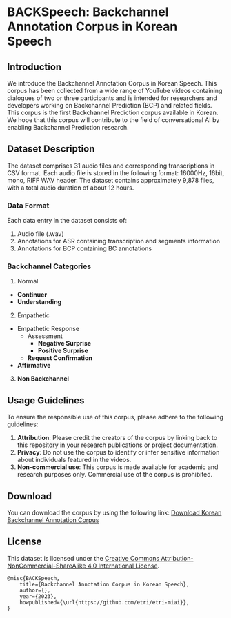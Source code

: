 
# BACKSpeech: Backchannel Annotation Corpus in Korean Speech

## Introduction
We introduce the Backchannel Annotation Corpus in Korean Speech. This corpus has been collected from a wide range of YouTube videos containing dialogues of two or three participants and is intended for researchers and developers working on Backchannel Prediction (BCP) and related fields. 
This corpus is the first Backchannel Prediction corpus available in Korean. We hope that this corpus will contribute to the field of conversational AI by enabling Backchannel Prediction research.


## Dataset Description
The dataset comprises 31 audio files and corresponding transcriptions in CSV format.
Each audio file is stored in the following format: 16000Hz, 16bit, mono, RIFF WAV header.
The dataset contains approximately 9,878 files, with a total audio duration of about 12 hours.


### Data Format
Each data entry in the dataset consists of:
1. Audio file (.wav)
2. Annotations for ASR containing transcription and segments information
3. Annotations for BCP containing BC annotations 


### Backchannel Categories
1. Normal
- **Continuer**
- **Understanding**
2. Empathetic
- Empathetic Response
  - Assessment
    - **Negative Surprise**
    - **Positive Surprise**
  - **Request Confirmation**
- **Affirmative**
3. **Non Backchannel**


## Usage Guidelines
To ensure the responsible use of this corpus, please adhere to the following guidelines:
1. **Attribution**: Please credit the creators of the corpus by linking back to this repository in your research publications or project documentation.
2. **Privacy**: Do not use the corpus to identify or infer sensitive information about individuals featured in the videos.
3. **Non-commercial use**: This corpus is made available for academic and research purposes only. Commercial use of the corpus is prohibited.


## Download
You can download the corpus by using the following link:
[Download Korean Backchannel Annotation Corpus](https://github.com/etri/etri-miai/archive/refs/heads/KoBAC_v0.1.zip) 


## License
This dataset is licensed under the [Creative Commons Attribution-NonCommercial-ShareAlike 4.0 International License](https://creativecommons.org/licenses/by-nc-sa/4.0/).

```less
@misc{BACKSpeech,
    title={Backchannel Annotation Corpus in Korean Speech},
    author={},
    year={2023},
    howpublished={\url{https://github.com/etri/etri-miai}},
}
```
